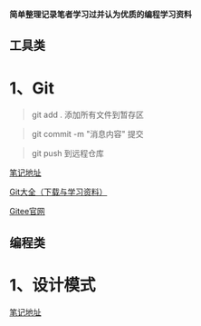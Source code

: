 **简单整理记录笔者学习过并认为优质的编程学习资料**
## 工具类
# 1、Git
> git add .          添加所有文件到暂存区

> git commit -m  "消息内容"     提交

> git push  到远程仓库

[笔记地址](https://mp.weixin.qq.com/s/Bf7uVhGiu47uOELjmC5uXQ)

[Git大全（下载与学习资料）](https://gitee.com/all-about-git)

[Gitee官网](https://gitee.com/)

## 编程类
# 1、设计模式
[笔记地址](https://subingwen.cn/design-patterns/)